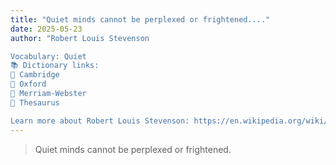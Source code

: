 ```yaml
---
title: "Quiet minds cannot be perplexed or frightened...."
date: 2025-05-23
author: "Robert Louis Stevenson

Vocabulary: Quiet
📚 Dictionary links:
🔹 Cambridge
🔹 Oxford
🔹 Merriam-Webster
🔹 Thesaurus

Learn more about Robert Louis Stevenson: https://en.wikipedia.org/wiki/Robert_Louis_Stevenson"
---
```


> Quiet minds cannot be perplexed or frightened.
